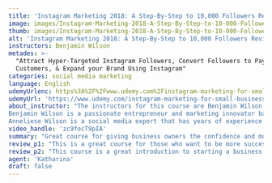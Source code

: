 ```yaml
---
title: 'Instagram Marketing 2018: A Step-By-Step to 10,000 Followers Review'
image: images/Instagram-Marketing-2018-A-Step-By-Step-to-10-000-Followers-Review.jpeg
thumb: images/Instagram-Marketing-2018-A-Step-By-Step-to-10-000-Followers-Review.jpeg
alt: 'Instagram Marketing 2018: A Step-By-Step to 10,000 Followers Review'
instructors: Benjamin Wilson
metades: >-
  "Attract Hyper-Targeted Instagram Followers, Convert Followers to Paying
  Customers, & Expand your Brand Using Instagram"
categories: social media marketing
language: English
udemyUrlenc: https%3A%2F%2Fwww.udemy.com%2Finstagram-marketing-for-small-businesses%2F
udemyUrl: 'https://www.udemy.com/instagram-marketing-for-small-businesses/'
about_instructor: "The instructors for this course are Benjamin Wilson and Anneliese Wilson. 
Benjamin Wilson is a passionate entrepreneur and marketing innovator based in Australia. He creates various marketing strategies that are compatible with various social media platforms. His aim is to share his knowledge with students who want to be successful and provide more courses in the future.
Anneliese Wilson is a social media expert that has years of experience in growing accounts with thousands of followers. she wishes to share her skills with students who want to utilize the lessons to grow their own accounts."
video_handle: 'zc9focT9pIA'
summary: "Great course for giving business owners the confidence and motivation to use Instagram as the perfect social media platform for their business. A lot of great tips and techniques that can be implemented in an easy way."
review_p1: "This is a great course for those who want to be more successful Instagram and needed new ideas to implement in their accounts. A lot of great tips and ideas for those who do not have a background in marketing to enable them to master different aspects of their business. The course is comprehensive and gives owners a lot of business ideas that are practical. Gives its students strong marketing base to start their own account with the knowledge needed to reach their goals. The instructors have a great teaching style. They have great pace and are straight-forward in their teaching with less unnecessary information. The explanations are easy to follow through and provides step-by-step instructions. "
review_p2: "This course is a great introduction to starting a business on Instagram. it has a good pace for those who are struggling in the platform and gives them a stable approach in order to be more confident in using the site. A lot of great strategies to experiment with are included in the course Inspires a lot of business owners and gives them great advice on how to improve their business. The instructors give real-life strategies that help make a difference on being successful on Instagram. The course gives the business owners the confidence that they need to be able to make sound business choices and be more flexible."
agent: 'Katharina'
draft: false
---
```


